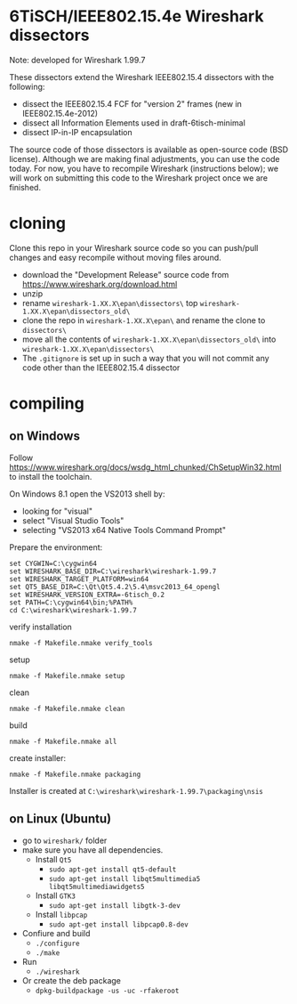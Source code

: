 # 6TiSCH/IEEE802.15.4e Wireshark dissectors

Note: developed for Wireshark 1.99.7

These dissectors extend the Wireshark IEEE802.15.4 dissectors with the following:
* dissect the IEEE802.15.4 FCF for "version 2" frames (new in IEEE802.15.4e-2012)
* dissect all Information Elements used in draft-6tisch-minimal
* dissect IP-in-IP encapsulation

The source code of those dissectors is available as open-source code (BSD license). Although we are making final adjustments, you can use the code today. For now, you have to recompile Wireshark (instructions below); we will work on submitting this code to the Wireshark project once we are finished.

# cloning

Clone this repo in your Wireshark source code so you can push/pull changes and easy recompile without moving files around.

* download the "Development Release" source code from https://www.wireshark.org/download.html
* unzip
* rename `wireshark-1.XX.X\epan\dissectors\` top `wireshark-1.XX.X\epan\dissectors_old\`
* clone the repo in `wireshark-1.XX.X\epan\` and rename the clone to `dissectors\`
* move all the contents of `wireshark-1.XX.X\epan\dissectors_old\` into `wireshark-1.XX.X\epan\dissectors\`
* The `.gitignore` is set up in such a way that you will not commit any code other than the IEEE802.15.4 dissector

# compiling

## on Windows

Follow https://www.wireshark.org/docs/wsdg_html_chunked/ChSetupWin32.html to install the toolchain.

On Windows 8.1 open the VS2013 shell by:
* looking for "visual"
* select "Visual Studio Tools"
* selecting "VS2013 x64 Native Tools Command Prompt"

Prepare the environment:

```
set CYGWIN=C:\cygwin64
set WIRESHARK_BASE_DIR=C:\wireshark\wireshark-1.99.7
set WIRESHARK_TARGET_PLATFORM=win64
set QT5_BASE_DIR=C:\Qt\Qt5.4.2\5.4\msvc2013_64_opengl
set WIRESHARK_VERSION_EXTRA=-6tisch_0.2
set PATH=C:\cygwin64\bin;%PATH%
cd C:\wireshark\wireshark-1.99.7

```

verify installation
```
nmake -f Makefile.nmake verify_tools
```

setup
```
nmake -f Makefile.nmake setup
```

clean
```
nmake -f Makefile.nmake clean
```

build
```
nmake -f Makefile.nmake all
```

create installer:
```
nmake -f Makefile.nmake packaging
```
Installer is created at `C:\wireshark\wireshark-1.99.7\packaging\nsis`

## on Linux (Ubuntu)

* go to `wireshark/` folder
* make sure you have all dependencies.
    * Install `Qt5`
        * `sudo apt-get install qt5-default`
        * `sudo apt-get install libqt5multimedia5 libqt5multimediawidgets5`
    * Install `GTK3`
        * `sudo apt-get install libgtk-3-dev`
    * Install `libpcap`
        * `sudo apt-get install libpcap0.8-dev `
* Confiure and build
    * `./configure`
    * `./make`
* Run 
    * `./wireshark`
* Or create the deb package
    * `dpkg-buildpackage -us -uc -rfakeroot`
